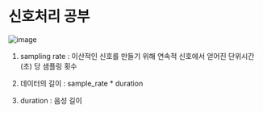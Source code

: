 # 신호처리 공부 

![image](https://user-images.githubusercontent.com/61724682/183258048-f7fb6805-ad84-4d89-a433-ecba28a985f5.png)

1. sampling rate : 이산적인 신호를 만들기 위해 연속적 신호에서 얻어진 단위시간(초) 당 샘플링 횟수

2. 데이터의 길이 : sample_rate * duration 

3. duration : 음성 길이




